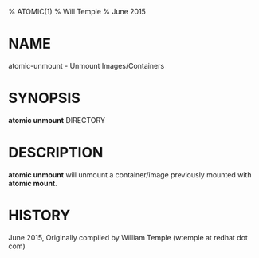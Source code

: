 % ATOMIC(1)
% Will Temple
% June 2015
# NAME
atomic-unmount - Unmount Images/Containers

# SYNOPSIS
**atomic unmount**
DIRECTORY

# DESCRIPTION
**atomic unmount** will unmount a container/image previously mounted with
**atomic mount**.

# HISTORY
June 2015, Originally compiled by William Temple (wtemple at redhat dot com)
